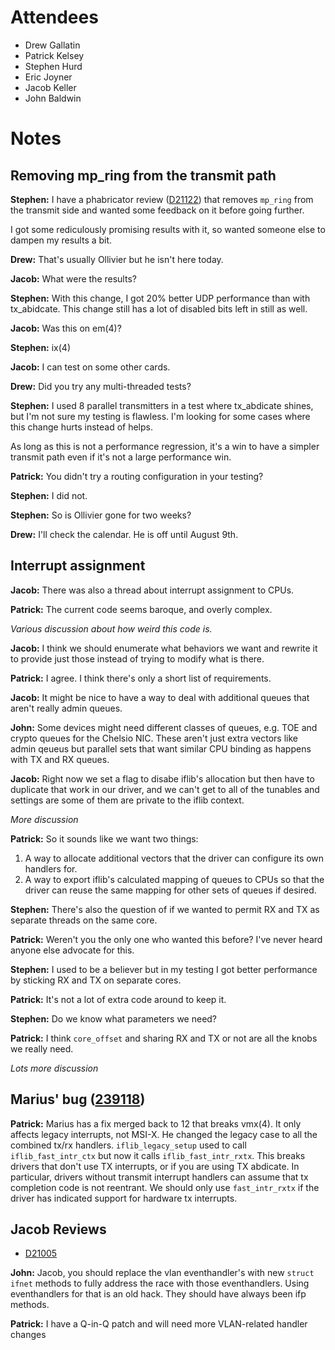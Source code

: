 # Attendees

- Drew Gallatin
- Patrick Kelsey
- Stephen Hurd
- Eric Joyner
- Jacob Keller
- John Baldwin

# Notes

## Removing mp_ring from the transmit path

**Stephen:** I have a phabricator review
([D21122](https://reviews.freebsd.org/D21122)) that removes `mp_ring`
from the transmit side and wanted some feedback on it before going
further.

I got some rediculously promising results with it, so wanted someone
else to dampen my results a bit.

**Drew:** That's usually Ollivier but he isn't here today.

**Jacob:** What were the results?

**Stephen:** With this change, I got 20% better UDP performance than
with tx_abidcate.  This change still has a lot of disabled bits left
in still as well.

**Jacob:** Was this on em(4)?

**Stephen:** ix(4)

**Jacob:** I can test on some other cards.

**Drew:** Did you try any multi-threaded tests?

**Stephen:** I used 8 parallel transmitters in a test where
tx_abdicate shines, but I'm not sure my testing is flawless.  I'm
looking for some cases where this change hurts instead of helps.

As long as this is not a performance regression, it's a win to have a
simpler transmit path even if it's not a large performance win.

**Patrick:** You didn't try a routing configuration in your testing?

**Stephen:** I did not.

**Stephen:** So is Ollivier gone for two weeks?

**Drew:** I'll check the calendar.  He is off until August 9th.

## Interrupt assignment

**Jacob:** There was also a thread about interrupt assignment to CPUs.

**Patrick:** The current code seems baroque, and overly complex.

*Various discussion about how weird this code is.*

**Jacob:** I think we should enumerate what behaviors we want and
rewrite it to provide just those instead of trying to modify what is
there.

**Patrick:** I agree.  I think there's only a short list of requirements.

**Jacob:** It might be nice to have a way to deal with additional
queues that aren't really admin queues.

**John:** Some devices might need different classes of queues,
e.g. TOE and crypto queues for the Chelsio NIC.  These aren't just
extra vectors like admin qeueus but parallel sets that want similar
CPU binding as happens with TX and RX queues.

**Jacob:** Right now we set a flag to disabe iflib's allocation but
then have to duplicate that work in our driver, and we can't get to
all of the tunables and settings are some of them are private to the
iflib context.

*More discussion*

**Patrick:** So it sounds like we want two things:
1. A way to allocate additional vectors that the driver can configure
   its own handlers for.
2. A way to export iflib's calculated mapping of queues to CPUs so
   that the driver can reuse the same mapping for other sets of queues
   if desired.

**Stephen:** There's also the question of if we wanted to permit RX
and TX as separate threads on the same core.

**Patrick:** Weren't you the only one who wanted this before?  I've
never heard anyone else advocate for this.

**Stephen:** I used to be a believer but in my testing I got better
performance by sticking RX and TX on separate cores.

**Patrick:** It's not a lot of extra code around to keep it.

**Stephen:** Do we know what parameters we need?

**Patrick:** I think `core_offset` and sharing RX and TX or not are
all the knobs we really need.

*Lots more discussion*

## Marius' bug ([239118](https://bugs.freebsd.org/239118))

**Patrick:** Marius has a fix merged back to 12 that breaks vmx(4).
It only affects legacy interrupts, not MSI-X.  He changed the legacy
case to all the combined tx/rx handlers.  `iflib_legacy_setup` used to
call `iflib_fast_intr_ctx` but now it calls `iflib_fast_intr_rxtx`.
This breaks drivers that don't use TX interrupts, or if you are using
TX abdicate.  In particular, drivers without transmit interrupt
handlers can assume that tx completion code is not reentrant.  We
should only use `fast_intr_rxtx` if the driver has indicated support
for hardware tx interrupts.

## Jacob Reviews

- [D21005](https://reviews.freebsd.org/D21005)

**John:** Jacob, you should replace the vlan eventhandler's with new
`struct ifnet` methods to fully address the race with those
eventhandlers.  Using eventhandlers for that is an old hack.  They
should have always been ifp methods.

**Patrick:** I have a Q-in-Q patch and will need more VLAN-related
handler changes
